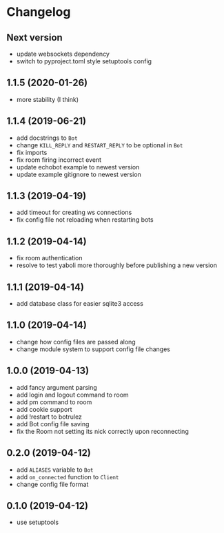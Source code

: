 # Changelog

## Next version

- update websockets dependency
- switch to pyproject.toml style setuptools config

## 1.1.5 (2020-01-26)

- more stability (I think)

## 1.1.4 (2019-06-21)

- add docstrings to `Bot`
- change `KILL_REPLY` and `RESTART_REPLY` to be optional in `Bot`
- fix imports
- fix room firing incorrect event
- update echobot example to newest version
- update example gitignore to newest version

## 1.1.3 (2019-04-19)

- add timeout for creating ws connections
- fix config file not reloading when restarting bots

## 1.1.2 (2019-04-14)

- fix room authentication
- resolve to test yaboli more thoroughly before publishing a new version

## 1.1.1 (2019-04-14)

- add database class for easier sqlite3 access

## 1.1.0 (2019-04-14)

- change how config files are passed along
- change module system to support config file changes

## 1.0.0 (2019-04-13)

- add fancy argument parsing
- add login and logout command to room
- add pm command to room
- add cookie support
- add !restart to botrulez
- add Bot config file saving
- fix the Room not setting its nick correctly upon reconnecting

## 0.2.0 (2019-04-12)

- add `ALIASES` variable to `Bot`
- add `on_connected` function to `Client`
- change config file format

## 0.1.0 (2019-04-12)

- use setuptools
